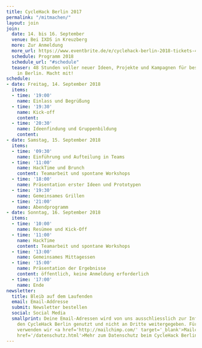 ```yaml
---
title: CycleHack Berlin 2017
permalink: "/mitmachen/"
layout: join
join:
  date: 14. bis 16. September
  venue: Bei IXDS in Kreuzberg
  more: Zur Anmeldung
  more_url: https://www.eventbrite.de/e/cyclehack-berlin-2018-tickets-48362363130
  schedule: Programm 2018
  schedule_url: "#schedule"
  teaser: 48 Stunden voller neuer Ideen, Projekte und Kampagnen für besseres Radfahren
    in Berlin. Macht mit!
schedule:
- date: Freitag, 14. September 2018
  items:
  - time: '19:00'
    name: Einlass und Begrüßung
  - time: '19:30'
    name: Kick-off
    content: 
  - time: '20:30'
    name: Ideenfindung und Gruppenbildung
    content: 
- date: Samstag, 15. September 2018
  items:
  - time: '09:30'
    name: Einführung und Aufteilung in Teams
  - time: '11:00'
    name: HackTime und Brunch
    content: Teamarbeit und spontane Workshops
  - time: '18:00'
    name: Präsentation erster Ideen und Prototypen
  - time: '19:30'
    name: Gemeinsames Grillen
  - time: '21:00'
    name: Abendprogramm
- date: Sonntag, 16. September 2018
  items:
  - time: '10:00'
    name: Resümee und Kick-Off
  - time: '11:00'
    name: HackTime
    content: Teamarbeit und spontane Workshops
  - time: '13:00'
    name: Gemeinsames Mittagessen
  - time: '15:00'
    name: Präsentation der Ergebnisse
    content: öffentlich, keine Anmeldung erforderlich
  - time: '17:00'
    name: Ende
newsletter:
  title: Bleib auf dem Laufenden
  email: Email-Addresse
  submit: Newsletter bestellen
  social: Social Media
  smallprint: Deine Email-Adressen wird von uns ausschliesslich zur Information über
    den CycleHack Berlin genutzt und nicht an Dritte weitergegeben. Für diesen Verteiler
    verwenden wir <a href='http://mailchimp.com/' target='_blank'>Mailchimp</a>.<br/><a
    href='/datenschutz.html'>Mehr zum Datenschutz beim CycleHack Berlin</a>
---
```


